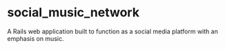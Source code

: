 # social_music_network
A Rails web application built to function as a social media platform with an emphasis on music.
